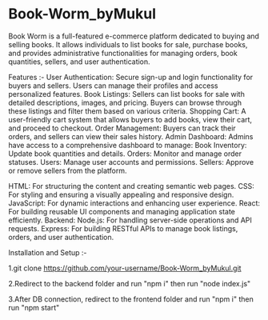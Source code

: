 # Book-Worm_byMukul
Book Worm is a full-featured e-commerce platform dedicated to buying and selling books. It allows individuals to list books for sale, purchase books, and provides administrative functionalities for managing orders, book quantities, sellers, and user authentication.

Features :-
User Authentication: Secure sign-up and login functionality for buyers and sellers. Users can manage their profiles and access personalized features.
Book Listings: Sellers can list books for sale with detailed descriptions, images, and pricing. Buyers can browse through these listings and filter them based on various criteria.
Shopping Cart: A user-friendly cart system that allows buyers to add books, view their cart, and proceed to checkout.
Order Management: Buyers can track their orders, and sellers can view their sales history.
Admin Dashboard: Admins have access to a comprehensive dashboard to manage:
Book Inventory: Update book quantities and details.
Orders: Monitor and manage order statuses.
Users: Manage user accounts and permissions.
Sellers: Approve or remove sellers from the platform.

HTML: For structuring the content and creating semantic web pages.
CSS: For styling and ensuring a visually appealing and responsive design.
JavaScript: For dynamic interactions and enhancing user experience.
React: For building reusable UI components and managing application state efficiently.
Backend:
Node.js: For handling server-side operations and API requests.
Express: For building RESTful APIs to manage book listings, orders, and user authentication.

Installation and Setup :-

1.git clone https://github.com/your-username/Book-Worm_byMukul.git

2.Redirect to the backend folder and run "npm i" then run "node index.js"

3.After DB connection, redirect to the frontend folder and run "npm i" then run "npm start"


